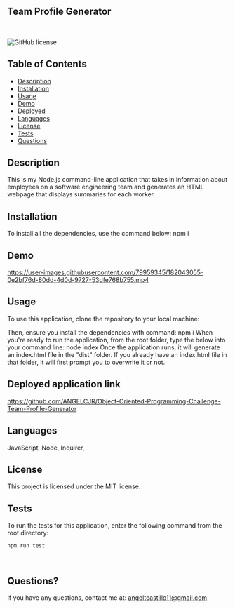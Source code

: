 ## Team Profile Generator

<br />

![GitHub license](https://img.shields.io/badge/license-MIT-55002b.svg) <br />

## Table of Contents 

- [Description](#description)
- [Installation](#installation)
- [Usage](#usage)
- [Demo](#demo)
- [Deployed](#deployedapplicationlink)
- [Languages](#languages)
- [License](#license)
- [Tests](#tests)
- [Questions](#questions)


## Description

This is my Node.js command-line application that takes in information about employees on a software engineering team and generates an HTML webpage that displays summaries for each worker. 

## Installation
To install all the dependencies, use the command below:
npm i

## Demo


https://user-images.githubusercontent.com/79959345/182043055-0e2bf76d-80dd-4d0d-9727-53dfe768b755.mp4



## Usage

To use this application, clone the repository to your local machine:

Then, ensure you install the dependencies with command:
npm i
When you're ready to run the application, from the root folder, type the below into your command line:
node index
Once the application runs, it will generate an index.html file in the "dist" folder. If you already have an index.html file in that folder, it will first prompt you to overwrite it or not.

## Deployed application link

https://github.com/ANGELCJR/Object-Oriented-Programming-Challenge-Team-Profile-Generator <br />

## Languages

JavaScript,  Node, Inquirer,


## License

This project is licensed under the MIT license. <br />
  
## Tests

To run the tests for this application, enter the following command from the root directory:

```
npm run test
```
<br />

## Questions?

If you have any questions, contact me at: 
angeltcastillo11@gmail.com  <br />

